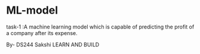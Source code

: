# ML-model

task-1 :A machine learning model which is capable of predicting the profit of a company after its expense.

By- DS244 Sakshi
LEARN AND BUILD 
